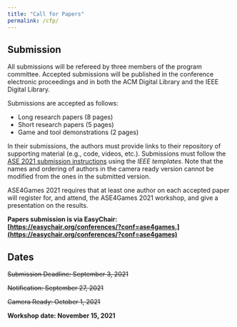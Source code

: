 ```yaml
---
title: "Call for Papers"
permalink: /cfp/
---
```


## Submission

All submissions will be refereed by three members of the program committee. Accepted submissions will be published in the conference electronic proceedings and in both the ACM Digital Library and the IEEE Digital Library.

Submissions are accepted as follows:
* Long research papers (8 pages)
* Short research papers (5 pages)
* Game and tool demonstrations (2 pages)

In their submissions, the authors must provide links to their repository of supporting material (e.g., code, videos, etc.). Submissions must follow the  [ASE 2021 submission instructions](https://conf.researchr.org/track/ase-2021/ase-2021-papers#submission) using the *IEEE templates*. Note that the names and ordering of authors in the camera ready version cannot be modified from the ones in the submitted version.

ASE4Games 2021 requires that at least one author on each accepted paper will register for, and attend, the ASE4Games 2021 workshop, and give a presentation on the results.

**Papers submission is via EasyChair: [https://easychair.org/conferences/?conf=ase4games.](https://easychair.org/conferences/?conf=ase4games)**

## Dates

~~Submission Deadline: September 3, 2021~~

~~Notification: September 27, 2021~~

~~Camera Ready: October 1, 2021~~

**Workshop date: November 15, 2021**
